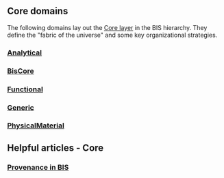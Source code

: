 ## Core domains

The following domains lay out the [Core layer](../guide/intro/bis-organization.md) in the BIS hierarchy. They define the "fabric of the universe" and some key organizational strategies.

### [Analytical](./Analytical.ecschema.md)

### [BisCore](./BisCore.ecschema.md)

### [Functional](./Functional.ecschema.md)

### [Generic](./Generic.ecschema.md)

### [PhysicalMaterial](./PhysicalMaterial.ecschema.md)

## Helpful articles - Core

### [Provenance in BIS](./Provenance-in-BIS.md)